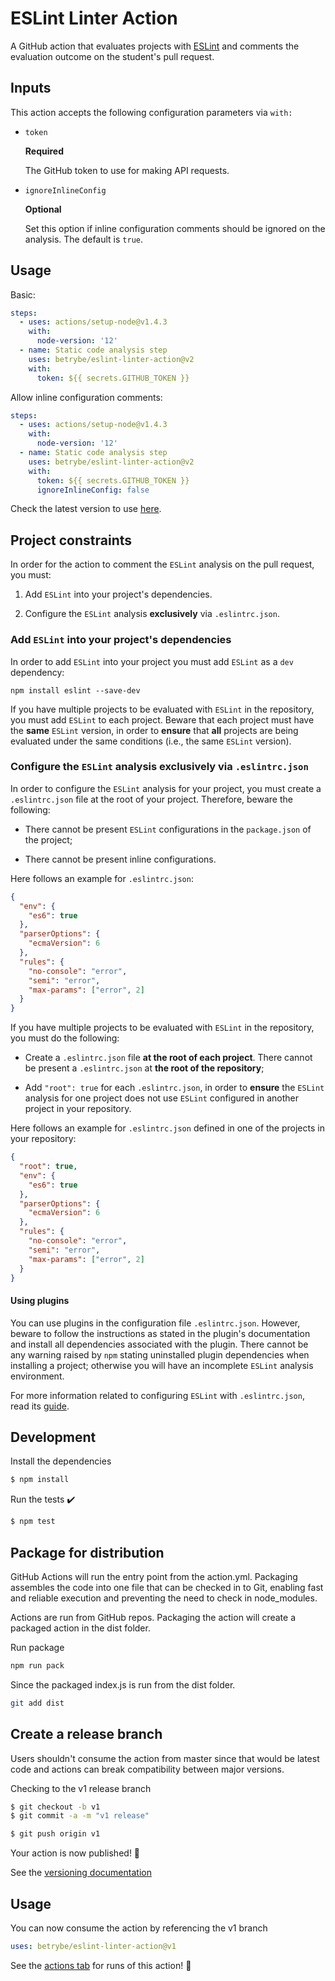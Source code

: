 # ESLint Linter Action

A GitHub action that evaluates projects with [ESLint](https://eslint.org/) and comments the evaluation outcome on the student's pull request.

## Inputs

This action accepts the following configuration parameters via `with:`

- `token`

  **Required**

  The GitHub token to use for making API requests.

- `ignoreInlineConfig`

  **Optional**

  Set this option if inline configuration comments should be ignored on the analysis. The default is `true`.

## Usage

Basic:

```yaml
steps:
  - uses: actions/setup-node@v1.4.3
    with:
      node-version: '12'
  - name: Static code analysis step
    uses: betrybe/eslint-linter-action@v2
    with:
      token: ${{ secrets.GITHUB_TOKEN }}
```

Allow inline configuration comments:

```yaml
steps:
  - uses: actions/setup-node@v1.4.3
    with:
      node-version: '12'
  - name: Static code analysis step
    uses: betrybe/eslint-linter-action@v2
    with:
      token: ${{ secrets.GITHUB_TOKEN }}
      ignoreInlineConfig: false
```

Check the latest version to use [here](https://github.com/betrybe/eslint-linter-action/releases).

## Project constraints

In order for the action to comment the `ESLint` analysis on the pull request, you must:

1. Add `ESLint` into your project's dependencies.

1. Configure the `ESLint` analysis **exclusively** via `.eslintrc.json`.

### Add `ESLint` into your project's dependencies

In order to add `ESLint` into your project you must add `ESLint` as a `dev` dependency:

```shell
npm install eslint --save-dev
```

If you have multiple projects to be evaluated with `ESLint` in the repository, you must add `ESLint` to each project. Beware that each project must have the **same** `ESLint` version, in order to **ensure** that **all** projects are being evaluated under the same conditions (i.e., the same `ESLint` version).

### Configure the `ESLint` analysis **exclusively** via `.eslintrc.json`

In order to configure the `ESLint` analysis for your project, you must create a `.eslintrc.json` file at the root of your project. Therefore, beware the following:

- There cannot be present `ESLint` configurations in the `package.json` of the project;

- There cannot be present inline configurations.

Here follows an example for `.eslintrc.json`:

```json
{
  "env": {
    "es6": true
  },
  "parserOptions": {
    "ecmaVersion": 6
  },
  "rules": {
    "no-console": "error",
    "semi": "error",
    "max-params": ["error", 2]
  }
}
```

If you have multiple projects to be evaluated with `ESLint` in the repository, you must do the following:

- Create a `.eslintrc.json` file **at the root of each project**. There cannot be present a `.eslintrc.json` at **the root of the repository**;

- Add `"root": true` for each `.eslintrc.json`, in order to **ensure** the `ESLint` analysis for one project does not use `ESLint` configured in another project in your repository.

Here follows an example for `.eslintrc.json` defined in one of the projects in your repository:

```json
{
  "root": true,
  "env": {
    "es6": true
  },
  "parserOptions": {
    "ecmaVersion": 6
  },
  "rules": {
    "no-console": "error",
    "semi": "error",
    "max-params": ["error", 2]
  }
}
```

#### Using plugins

You can use plugins in the configuration file `.eslintrc.json`. However, beware to follow the instructions as stated in the plugin's documentation and install all dependencies associated with the plugin. There cannot be any warning raised by `npm` stating uninstalled plugin dependencies when installing a project; otherwise you will have an incomplete `ESLint` analysis environment.

For more information related to configuring `ESLint` with `.eslintrc.json`, read its [guide](https://eslint.org/docs/user-guide/configuring).

## Development

Install the dependencies
```bash
$ npm install
```

Run the tests :heavy_check_mark:
```bash
$ npm test
```

## Package for distribution

GitHub Actions will run the entry point from the action.yml. Packaging assembles the code into one file that can be checked in to Git, enabling fast and reliable execution and preventing the need to check in node_modules.

Actions are run from GitHub repos. Packaging the action will create a packaged action in the dist folder.

Run package

```bash
npm run pack
```

Since the packaged index.js is run from the dist folder.

```bash
git add dist
```

## Create a release branch

Users shouldn't consume the action from master since that would be latest code and actions can break compatibility between major versions.

Checking to the v1 release branch

```bash
$ git checkout -b v1
$ git commit -a -m "v1 release"
```

```bash
$ git push origin v1
```

Your action is now published! :rocket:

See the [versioning documentation](https://github.com/actions/toolkit/blob/master/docs/action-versioning.md)

## Usage

You can now consume the action by referencing the v1 branch

```yaml
uses: betrybe/eslint-linter-action@v1
```

See the [actions tab](https://github.com/betrybe/eslint-linter-action/actions) for runs of this action! :rocket:

